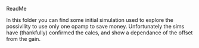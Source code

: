 ReadMe

In this folder you can find some initial simulation used to explore the possivility to use only one opamp to save money.
Unfortunately the sims have (thankfully) confirmed the calcs, and show a dependance of the offset from the gain.
